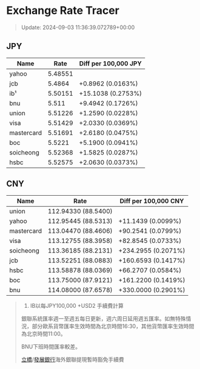# Exchange Rate Tracer

> Update: 2024-09-03 11:36:39.072789+00:00

## JPY

| Name       |    Rate | Diff per 100,000 JPY   |
|------------|---------|------------------------|
| yahoo      | 5.48551 |                        |
| jcb        | 5.4864  | +0.8962 (0.0163%)      |
| ib¹        | 5.50151 | +15.1038 (0.2753%)     |
| bnu        | 5.511   | +9.4942 (0.1726%)      |
| union      | 5.51226 | +1.2590 (0.0228%)      |
| visa       | 5.51429 | +2.0330 (0.0369%)      |
| mastercard | 5.51691 | +2.6180 (0.0475%)      |
| boc        | 5.5221  | +5.1900 (0.0941%)      |
| soicheong  | 5.52368 | +1.5825 (0.0287%)      |
| hsbc       | 5.52575 | +2.0630 (0.0373%)      |

## CNY

| Name       | Rate                | Diff per 100,000 CNY   |
|------------|---------------------|------------------------|
| union      | 112.94330	(88.5400) |                        |
| yahoo      | 112.95445	(88.5313) | +11.1439 (0.0099%)     |
| mastercard | 113.04470	(88.4606) | +90.2541 (0.0799%)     |
| visa       | 113.12755	(88.3958) | +82.8545 (0.0733%)     |
| soicheong  | 113.36185	(88.2131) | +234.2955 (0.2071%)    |
| jcb        | 113.52251	(88.0883) | +160.6593 (0.1417%)    |
| hsbc       | 113.58878	(88.0369) | +66.2707 (0.0584%)     |
| boc        | 113.75000	(87.9121) | +161.2200 (0.1419%)    |
| bnu        | 114.08000	(87.6578) | +330.0000 (0.2901%)    |


> 1. IB以每JPY100,000 +USD2 手續費計算
>
> 銀聯系統匯率週一至週五每日更新，週六周日延用週五匯率。如無特殊情況，部分歐系貨幣匯率生效時間為北京時間16:30，其他貨幣匯率生效時間為北京時間11:00。
>
> BNU下班時間匯率較差。
>
> [立橋](https://www.wlbank.com.mo/uploads/ueditor/file/20181211/1544536513900230.pdf)/[發展銀行](https://www.mdb.com.mo/Service_Charges_20230728.pdf)海外銀聯提現暫時豁免手續費

